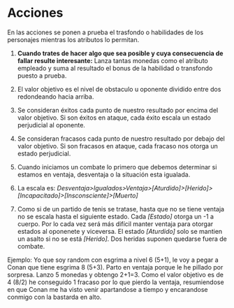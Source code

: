 
Acciones
========

En las acciones se ponen a prueba el trasfondo o habilidades de los personajes mientras los atributos lo permitan.

1. **Cuando trates de hacer algo que sea posible y cuya consecuencia de fallar resulte interesante:** Lanza tantas monedas como el atributo empleado y suma al resultado el bonus de la habilidad o transfondo puesto a prueba.

1. El valor objetivo es el nivel de obstaculo u oponente dividido entre dos redondeando hacia arriba.

1. Se consideran éxitos cada punto de nuestro resultado por encima del valor objetivo. Si son éxitos en ataque, cada éxito escala un estado perjudicial al oponente.

1. Se consideran fracasos cada punto de nuestro resultado por debajo del valor objetivo. Si son fracasos en ataque, cada fracaso nos otorga un estado perjudicial.

1. Cuando iniciamos un combate lo primero que debemos determinar si estamos en ventaja, desventaja o la situación esta igualada.

1. La escala es: *Desventaja>Igualados>Ventaja>[Aturdido]>[Herido]>[Incapacitado]>[Insconsciente]>[Muerto]*

1. Como si de un partido de tenis se tratase, hasta que no se tiene ventaja no se escala hasta el siguiente estado. Cada *[Estado]* otorga un -1 a cuerpo. Por lo cada vez será más difícil manter ventaja para otorgar estados al oponenete y viceversa. El estado *[Aturdido]* solo se mantien un asalto si no se está *[Herido]*. Dos heridas suponen quedarse fuera de combate.

Ejemplo: Yo que soy random con esgrima a nivel 6 (5+1), le voy a pegar a Conan que tiene esgrima 8 (5+3). Parto en ventaja porque le he pillado por sorpresa. Lanzo 5 monedas y obtengo 2+1=3. Como el valor objetivo es de 4 (8/2) he conseguido 1 fracaso por lo que pierdo la ventaja, resumiendose en que Conan me ha visto venir apartandose a tiempo y encarandose conmigo con la bastarda en alto.
